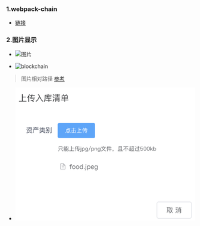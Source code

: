 ### 1.webpack-chain
+ [链接](https://github.com/Yatoo2018/webpack-chain/tree/zh-cmn-Hans)

### 2.图片显示

+ ![图片](https://p1.vanclimg.com/300/300/product/6/3/8/6387767/mid/6387767-1j202008251415275422.jpg "title")



+ ![blockchain](https://ss0.bdstatic.com/70cFvHSh_Q1YnxGkpoWK1HF6hhy/it/u=702257389,1274025419&fm=27&gp=0.jpg "区块链")


> 图片相对路径 [参考](https://blog.csdn.net/weixin_42474261/article/details/81540053)
+ ![blockchain](img/test.png "区块链")
